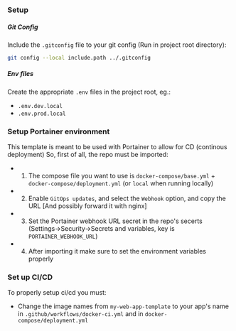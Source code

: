 ### Setup

##### Git Config
Include the `.gitconfig` file to your git config (Run in project root directory):
```sh
git config --local include.path ../.gitconfig
```

##### Env files
Create the appropriate `.env` files in the project root, eg.:
- `.env.dev.local`
- `.env.prod.local`

### Setup Portainer environment
This template is meant to be used with Portainer to allow for CD (continous deployment)
So, first of all, the repo must be imported:
- 1. The compose file you want to use is `docker-compose/base.yml` + `docker-compose/deployment.yml` (or `local` when running locally)
- 2. Enable `GitOps updates`, and select the `Webhook` option, and copy the URL [And possibly forward it with nginx]
- 3. Set the Portainer webhook URL secret in the repo's secerts (Settings->Security->Secrets and variables, key is `PORTAINER_WEBHOOK_URL`)
- 4. After importing it make sure to set the environment variables properly

### Set up CI/CD
To properly setup ci/cd you must:
- Change the image names from `my-web-app-template` to your app's name in `.github/workflows/docker-ci.yml` and in `docker-compose/deployment.yml`
